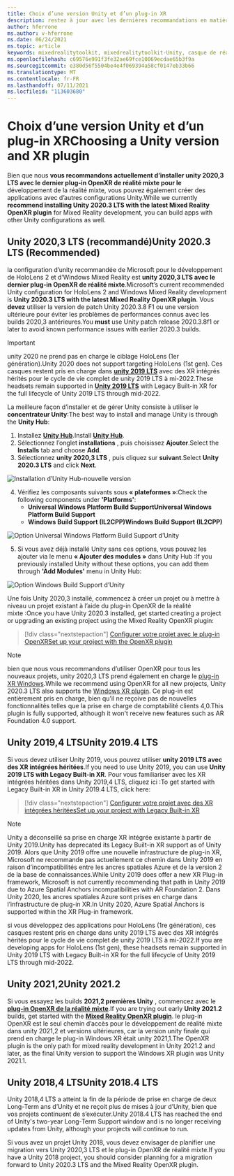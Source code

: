 ```yaml
---
title: Choix d’une version Unity et d’un plug-in XR
description: restez à jour avec les dernières recommandations en matière de plug-in unity et XR pour le développement d’applications HoloLens.
author: hferrone
ms.author: v-hferrone
ms.date: 06/24/2021
ms.topic: article
keywords: mixedrealitytoolkit, mixedrealitytoolkit-Unity, casque de réalité mixte, casque Windows Mixed Reality, casque de réalité virtuelle, Unity
ms.openlocfilehash: c69576e991f3fe32ae69fce10069ecdae65b3f9a
ms.sourcegitcommit: e380d56f5504be4e4f069394a58cf0147eb33b66
ms.translationtype: MT
ms.contentlocale: fr-FR
ms.lasthandoff: 07/11/2021
ms.locfileid: "113603680"
---
```

# <a name="choosing-a-unity-version-and-xr-plugin"></a><span data-ttu-id="3a376-104">Choix d’une version Unity et d’un plug-in XR</span><span class="sxs-lookup"><span data-stu-id="3a376-104">Choosing a Unity version and XR plugin</span></span>

<span data-ttu-id="3a376-105">Bien que nous **vous recommandons actuellement d’installer unity 2020,3 LTS avec le dernier plug-in OpenXR de réalité mixte pour le** développement de la réalité mixte, vous pouvez également créer des applications avec d’autres configurations Unity.</span><span class="sxs-lookup"><span data-stu-id="3a376-105">While we currently **recommend installing Unity 2020.3 LTS with the latest Mixed Reality OpenXR plugin** for Mixed Reality development, you can build apps with other Unity configurations as well.</span></span>

## <a name="unity-20203-lts-recommended"></a><span data-ttu-id="3a376-106">Unity 2020,3 LTS (recommandé)</span><span class="sxs-lookup"><span data-stu-id="3a376-106">Unity 2020.3 LTS (Recommended)</span></span>

<span data-ttu-id="3a376-107">la configuration d’unity recommandée de Microsoft pour le développement de HoloLens 2 et d’Windows Mixed Reality est **unity 2020,3 LTS avec le dernier plug-in OpenXR de réalité mixte**.</span><span class="sxs-lookup"><span data-stu-id="3a376-107">Microsoft’s current recommended Unity configuration for HoloLens 2 and Windows Mixed Reality development is **Unity 2020.3 LTS with the latest Mixed Reality OpenXR plugin**.</span></span> <span data-ttu-id="3a376-108">Vous **devez** utiliser la version de patch Unity 2020.3.8 F1 ou une version ultérieure pour éviter les problèmes de performances connus avec les builds 2020,3 antérieures.</span><span class="sxs-lookup"><span data-stu-id="3a376-108">You **must** use Unity patch release 2020.3.8f1 or later to avoid known performance issues with earlier 2020.3 builds.</span></span>

> [!IMPORTANT]
> <span data-ttu-id="3a376-109">unity 2020 ne prend pas en charge le ciblage HoloLens (1er génération).</span><span class="sxs-lookup"><span data-stu-id="3a376-109">Unity 2020 does not support targeting HoloLens (1st gen).</span></span> <span data-ttu-id="3a376-110">Ces casques restent pris en charge dans **[unity 2019 LTS](#unity-20194-lts)** avec des XR intégrés hérités pour le cycle de vie complet de unity 2019 LTS à mi-2022.</span><span class="sxs-lookup"><span data-stu-id="3a376-110">These headsets remain supported in **[Unity 2019 LTS](#unity-20194-lts)** with Legacy Built-in XR for the full lifecycle of Unity 2019 LTS through mid-2022.</span></span>

<span data-ttu-id="3a376-111">La meilleure façon d’installer et de gérer Unity consiste à utiliser le **concentrateur Unity**:</span><span class="sxs-lookup"><span data-stu-id="3a376-111">The best way to install and manage Unity is through the **Unity Hub**:</span></span>

1. <span data-ttu-id="3a376-112">Installez <a href="https://unity3d.com/get-unity/download" target="_blank">**Unity Hub**</a>.</span><span class="sxs-lookup"><span data-stu-id="3a376-112">Install <a href="https://unity3d.com/get-unity/download" target="_blank">**Unity Hub**</a>.</span></span>
2. <span data-ttu-id="3a376-113">Sélectionnez l’onglet **installations** , puis choisissez **Ajouter**.</span><span class="sxs-lookup"><span data-stu-id="3a376-113">Select the **Installs** tab and choose **Add**.</span></span>
3. <span data-ttu-id="3a376-114">Sélectionnez **unity 2020,3 LTS** , puis cliquez sur **suivant**.</span><span class="sxs-lookup"><span data-stu-id="3a376-114">Select **Unity 2020.3 LTS** and click **Next**.</span></span>

![Installation d’Unity Hub-nouvelle version](images/unity-hub-img-01.png)

4. <span data-ttu-id="3a376-116">Vérifiez les composants suivants sous **« plateformes »**:</span><span class="sxs-lookup"><span data-stu-id="3a376-116">Check the following components under **'Platforms'**:</span></span>
    * <span data-ttu-id="3a376-117">**Universal Windows Platform Build Support**</span><span class="sxs-lookup"><span data-stu-id="3a376-117">**Universal Windows Platform Build Support**</span></span>
    * <span data-ttu-id="3a376-118">**Windows Build Support (IL2CPP)**</span><span class="sxs-lookup"><span data-stu-id="3a376-118">**Windows Build Support (IL2CPP)**</span></span>

![Option Universal Windows Platform Build Support d’Unity](../images/Unity_Install_Option_UWP.png)

5. <span data-ttu-id="3a376-120">Si vous avez déjà installé Unity sans ces options, vous pouvez les ajouter via le menu **« Ajouter des modules »** dans Unity Hub :</span><span class="sxs-lookup"><span data-stu-id="3a376-120">If you previously installed Unity without these options, you can add them through **'Add Modules'** menu in Unity Hub:</span></span>

![Option Windows Build Support d’Unity](../images/Unity_Install_Option_UWP2.png)

<span data-ttu-id="3a376-122">Une fois Unity 2020,3 installé, commencez à créer un projet ou à mettre à niveau un projet existant à l’aide du plug-in OpenXR de la réalité mixte :</span><span class="sxs-lookup"><span data-stu-id="3a376-122">Once you have Unity 2020.3 installed, get started creating a project or upgrading an existing project using the Mixed Reality OpenXR plugin:</span></span>

> [!div class="nextstepaction"]
> [<span data-ttu-id="3a376-123">Configurer votre projet avec le plug-in OpenXR</span><span class="sxs-lookup"><span data-stu-id="3a376-123">Set up your project with the OpenXR plugin</span></span>](xr-project-setup.md?tabs=openxr)

> [!NOTE]
> <span data-ttu-id="3a376-124">bien que nous vous recommandons d’utiliser OpenXR pour tous les nouveaux projets, unity 2020,3 LTS prend également en charge le [plug-in XR Windows](xr-project-setup.md?tabs=windowsxr).</span><span class="sxs-lookup"><span data-stu-id="3a376-124">While we recommend using OpenXR for all new projects, Unity 2020.3 LTS also supports the [Windows XR plugin](xr-project-setup.md?tabs=windowsxr).</span></span> <span data-ttu-id="3a376-125">Ce plug-in est entièrement pris en charge, bien qu’il ne reçoive pas de nouvelles fonctionnalités telles que la prise en charge de comptabilité clients 4,0.</span><span class="sxs-lookup"><span data-stu-id="3a376-125">This plugin is fully supported, although it won't receive new features such as AR Foundation 4.0 support.</span></span>

## <a name="unity-20194-lts"></a><span data-ttu-id="3a376-126">Unity 2019,4 LTS</span><span class="sxs-lookup"><span data-stu-id="3a376-126">Unity 2019.4 LTS</span></span>

<span data-ttu-id="3a376-127">Si vous devez utiliser Unity 2019, vous pouvez utiliser **unity 2019 LTS avec des XR intégrées héritées**.</span><span class="sxs-lookup"><span data-stu-id="3a376-127">If you need to use Unity 2019, you can use **Unity 2019 LTS with Legacy Built-in XR**.</span></span> <span data-ttu-id="3a376-128">Pour vous familiariser avec les XR intégrées héritées dans Unity 2019,4 LTS, cliquez ici :</span><span class="sxs-lookup"><span data-stu-id="3a376-128">To get started with Legacy Built-in XR in Unity 2019.4 LTS, click here:</span></span>

> [!div class="nextstepaction"]
> [<span data-ttu-id="3a376-129">Configurer votre projet avec des XR intégrées héritées</span><span class="sxs-lookup"><span data-stu-id="3a376-129">Set up your project with Legacy Built-in XR</span></span>](xr-project-setup.md?tabs=legacy)

> [!NOTE]
> <span data-ttu-id="3a376-130">Unity a déconseillé sa prise en charge XR intégrée existante à partir de Unity 2019.</span><span class="sxs-lookup"><span data-stu-id="3a376-130">Unity has deprecated its Legacy Built-in XR support as of Unity 2019.</span></span>  <span data-ttu-id="3a376-131">Alors que Unity 2019 offre une nouvelle infrastructure de plug-in XR, Microsoft ne recommande pas actuellement ce chemin dans Unity 2019 en raison d’incompatibilités entre les ancres spatiales Azure et de la version 2 de la base de connaissances.</span><span class="sxs-lookup"><span data-stu-id="3a376-131">While Unity 2019 does offer a new XR Plug-in framework, Microsoft is not currently recommending that path in Unity 2019 due to Azure Spatial Anchors incompatibilities with AR Foundation 2.</span></span>  <span data-ttu-id="3a376-132">Dans Unity 2020, les ancres spatiales Azure sont prises en charge dans l’infrastructure de plug-in XR.</span><span class="sxs-lookup"><span data-stu-id="3a376-132">In Unity 2020, Azure Spatial Anchors is supported within the XR Plug-in framework.</span></span>

<span data-ttu-id="3a376-133">si vous développez des applications pour HoloLens (1re génération), ces casques restent pris en charge dans unity 2019 LTS avec des XR intégrés hérités pour le cycle de vie complet de unity 2019 LTS à mi-2022.</span><span class="sxs-lookup"><span data-stu-id="3a376-133">If you are developing apps for HoloLens (1st gen), these headsets remain supported in Unity 2019 LTS with Legacy Built-in XR for the full lifecycle of Unity 2019 LTS through mid-2022.</span></span>

## <a name="unity-20212"></a><span data-ttu-id="3a376-134">Unity 2021,2</span><span class="sxs-lookup"><span data-stu-id="3a376-134">Unity 2021.2</span></span>

<span data-ttu-id="3a376-135">Si vous essayez les builds **2021,2 premières Unity** , commencez avec le [**plug-in OpenXR de la réalité mixte**](xr-project-setup.md?tabs=openxr).</span><span class="sxs-lookup"><span data-stu-id="3a376-135">If you are trying out early **Unity 2021.2** builds, get started with the [**Mixed Reality OpenXR plugin**](xr-project-setup.md?tabs=openxr).</span></span> <span data-ttu-id="3a376-136">le plug-in OpenXR est le seul chemin d’accès pour le développement de réalité mixte dans unity 2021,2 et versions ultérieures, car la version unity finale qui prend en charge le plug-in Windows XR était unity 2021,1.</span><span class="sxs-lookup"><span data-stu-id="3a376-136">The OpenXR plugin is the only path for mixed reality development in Unity 2021.2 and later, as the final Unity version to support the Windows XR plugin was Unity 2021.1.</span></span>

## <a name="unity-20184-lts"></a><span data-ttu-id="3a376-137">Unity 2018,4 LTS</span><span class="sxs-lookup"><span data-stu-id="3a376-137">Unity 2018.4 LTS</span></span>

<span data-ttu-id="3a376-138">Unity 2018,4 LTS a atteint la fin de la période de prise en charge de deux Long-Term ans d’Unity et ne reçoit plus de mises à jour d’Unity, bien que vos projets continuent de s’exécuter.</span><span class="sxs-lookup"><span data-stu-id="3a376-138">Unity 2018.4 LTS has reached the end of Unity's two-year Long-Term Support window and is no longer receiving updates from Unity, although your projects will continue to run.</span></span>

<span data-ttu-id="3a376-139">Si vous avez un projet Unity 2018, vous devez envisager de planifier une migration vers Unity 2020,3 LTS et le plug-in OpenXR de réalité mixte.</span><span class="sxs-lookup"><span data-stu-id="3a376-139">If you have a Unity 2018 project, you should consider planning for a migration forward to Unity 2020.3 LTS and the Mixed Reality OpenXR plugin.</span></span>
